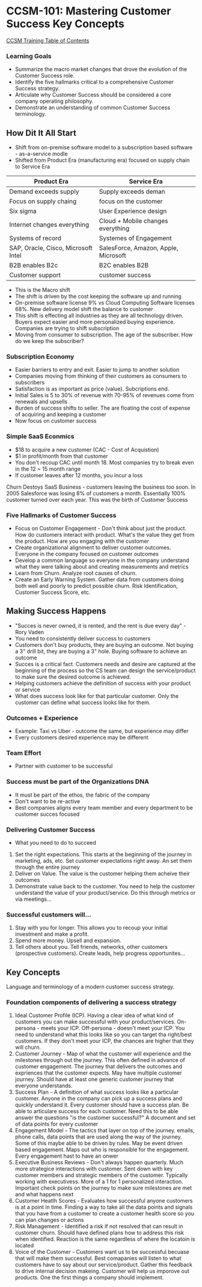# CCSM-101: Mastering Customer Success Key Concepts

[CCSM Training Table of Contents](https://github.com/pslucas0212/CCSM-Training/)

### Learning Goals
- Summarize the macro market changes that drove the evolution of the Customer Success role.
- Identify the five hallmarks critical to a comprehensive Customer Success strategy.
- Articulate why Customer Success should be considered a core company operating philosophy.
- Demonstrate an understanding of common Customer Success terminology.

## How Dit It All Start
- Shift from on-premise software model to a subscription based software - as-a-service modle
- Shifted from Product Era (manufacturing era) focused on supply chain to Service Era

Product Era | Service Era
------------|-------------
Demand exceeds supply | Supply exceeds deman
Focus on supply chaing | focus on the customer
Six sigma | User Experience design
Internet changes everything | Cloud + Mobile changes everything
Systems of record | Systemes of Engagement
SAP, Oracle, Cisco, Microsoft Intel | SalesForce, Amazon, Apple, Microsoft
B2B enables B2c | B2C enables B2B
Customer support | customer success

- This is the Macro shift
- The shift is driven by the cost keeping the software up and running
- On-premise software license 9% vs Cloud Computing Software licenses 68%.  New delivery model shift the balance to customer
- This shift is effecting all industries as they are all technology driven.  Buyers expect easier and more personalized buying experience.  Companies are trying to shift subscription
- Moving from consumer to subscription.  The age of the subscriber.  How do we keep the subscriber?

### Subscription Economy
- Easier barriers to entry and exit.  Easier to jump to another solution
- Companies moving from thinking of their customers as consumers to subscribers
- Satisfaction is as important as price (value).  Subcriptions end.
- Initial Sales is 5 to 30% of revenue with 70-95% of revenues come from renewals and upsells
- Burden of success shifts to seller.  The are floating the cost of expense of acquiring and keeping a customer
- Now focus on customer success

### Simple SaaS Econmics
- $18 to acquire a new customer (CAC - Cost of Acquistion)
- $1 in profit/month from that customer
- You don't recoup CAC until month 18.  Most companies try to break even in the 12 ~ 15 month range
- If customer leaves after 12 months, you incur a loss

Churn Destoys SaaS Business - customers leaving the business too soon.  In 2005 Salesforce was losing 8% of customers a month.  Essentially 100% customer turned over each year.  This was the birth of Customer Success

### Five Hallmarks of Customer Success
- Focus on Customer Engagement - Don't think about just the product.  How do customers interact with product.  What's the value they get from the product.  How are you engaging with the customer
- Create organizational alignment to deliver customer outcomes.  Everyone in the company focused on customer outcomes
- Develop a common language so everyone in the company understand what they were talking about and creating measurements and metrics
- Learn from Churn.  Analyze root causes of churn.
- Create an Early Warning System.  Gather data from customers doing both well and poorly to predict possible churn. Risk Identification, Customer Success Score, etc.

## Making Success Happens
- "Succes is never owned, it is rented, and the rent is due every day" - Rory Vaden
- You need to consistently deliver success to customers
- Customers don't buy products, they are buying an outcome.  Not buying a 3" drill bit, they are buying a 3" hole.  Buying software to achieve an outcome
- Succes is a critical fact.  Customers needs and desire are captured at the beginning of the process so the CS team can design the service/product to make sure the desired outcome is achieved.
- Helping customers achieve the definition of success with your product or service
- What does success look like for that particular customer.  Only the customer can define what success looks like for them.

### Outcomes + Experience
- Example: Taxi vs Uber - outcome the same, but experience may differ
- Every customers desired experience may be different

### Team Effort
- Partner with customer to be successful

### Success must be part of the Organizations DNA
- It must be part of the ethos, the fabric of the company
- Don't want to be re-active
- Best companies aligns every team member and every department to be customer succes focused

### Delivering Customer Success
- What you need to do to succeed
1. Set the right expectations.  This starts at the beginning of the journey in marketing, ads, etc.  Set customer expectations right away.  An set them through the entire journey
2. Deliver on Value.  The value is the customer helping them acheive their outcomes
3. Demonstrate value back to the customer.  You need to help the customer understand the value of your product/service.  Do this through metrics or via meetings...

### Successful customers will...
1. Stay with you for longer.  This allows you to recoup your initial investment and make a profit.
2. Spend more money.  Upsell and expansion.
3. Tell others about you.  Tell friends, networks, other customers (prospective customers).  Create leads, help progress opportunites...

## Key Concepts
Language and terminology of a modern customer success strategy.

### Foundation components of delivering a success strategy
1. Ideal Customer Profile (ICP).  Having a clear idea of what kind of customers you can make successful with your product/services.  On-persona - meets your ICP.  Off-persona - doesn't meet your ICP.  You need to understand what this looks like so you can target tha right/best customers.  If they don't meet your ICP, the chances are higher that they will churn.
2. Customer Journey - Map of what the customer will experience and the milestones through out the journey.  This often defined in advance of customer engagement.  The journey that delivers the outcomes and expriences that the customer expects.  May have multiple customer journey.  Should have at least one generic customer journey that everyone understands.
3. Success Plan - A definition of what success looks like a particular customer.  Anyone in the company can pick up a success plans and quickly understand it.  Every customer should have a success plan.  Be able to articulare success for each customer.  Need this to be able answer the questions "is the customer successful?"   A document and set of data points for every customer
4. Engagement Model - The tactics that layer on top of the journey.   emails, phone calls, data points that are used along the way of the journey.  Some of this maybe able to be driven by rules.  May be event driven based engagement.  Maps out who is responsible for the engagement.  Every engagement hast to have an onwer
5. Executive Business Reviews - Don't always happen quarterly.  Much more strategice interactions with customer.  Sent down with key customer members and strategic members of the customer.  Typically working with executivess.  More of a 1 for 1 personalized interaction.  Important check points on the journey to make sure milestones are met and what happens next
6. Customer Heatlh Scores - Evaluates how successful anyone customers is at a point in time.  Finding a way to take all the data points and signals that you have from a customer to create a customer health score so you can plan changes or actons
7. Risk Management - Identified a risk if not resolved that can result in customer churn.  Should have defined plans how to address this risk when identified.  Reaction is the same regardless of where the locatoin is located
8. Voice of the Customer - Customers want us to be successful becuase that will make them successful.  Best comapanies will listen to what customers have to say about our service/product.  Gather this feedback to drive internal decision makeing.  Customer will help us imporove out products.  One the first things a company should implement.
   

